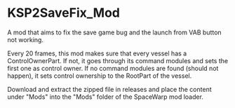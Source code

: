 # KSP2SaveFix_Mod
A mod that aims to fix the save game bug and the launch from VAB button not working.

Every 20 frames, this mod makes sure that every vessel has a ControlOwnerPart. If not, it goes through its command modules and sets the first one as control owner.
If no command modules are found (should not happen), it sets control ownership to the RootPart of the vessel.

Download and extract the zipped file in releases and place the content under "Mods" into the "Mods" folder of the SpaceWarp mod loader.